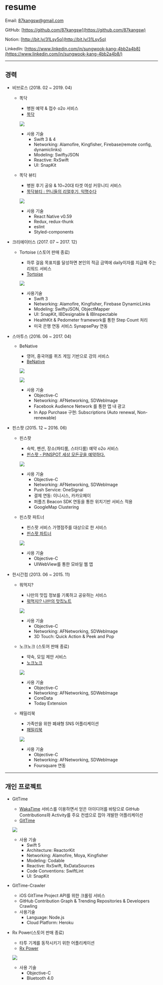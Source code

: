 # resume

Email: 87kangsw@gmail.com

GitHub: [https://github.com/87kangsw](https://github.com/87kangsw)

Notion: [http://bit.ly/31Lsy5q](http://bit.ly/31Lsy5q)

LinkedIn: [https://www.linkedin.com/in/sungwook-kang-4bb2a4b8](https://www.linkedin.com/in/sungwook-kang-4bb2a4b8/)

---

## 경력

- 비브로스 (2018. 02 ~ 2019. 04)

  - 똑닥

    - 병원 예약 & 접수 o2o 서비스
    - [‎똑닥](https://itunes.apple.com/kr/app/id1014889755?mt=8)

    ![](https://github.com/87kangsw/resume/blob/master/images/ddocdoc.png)

    - 사용 기술
      - Swift 3 & 4
      - Networking: Alamofire, Kingfisher, Firebase(remote config, dynamiclinks)
      - Modeling: SwiftyJSON
      - Reactive: RxSwift
      - UI: SnapKit

  - 똑닥 뷰티

    - 병원 후기 공유 & 10~20대 타겟 여성 커뮤니티 서비스
    - [‎똑닥뷰티 : 언니들의 리얼후기, 익명수다](https://itunes.apple.com/kr/app/id1444002466?mt=8)

    ![](https://github.com/87kangsw/resume/blob/master/images/beauty.png)

    - 사용 기술
      - React Native v0.59
      - Redux, redux-thunk
      - eslint
      - Styled-components

- 크리에이터스 (2017. 07 ~ 2017. 12)

  - Tortoise (스토어 판매 종료)

    - 하루 걸음 목표치를 달성하면 본인의 적금 금액에 daily이자를 지급해 주는 리워드 서비스
    - [Tortoise](https://itunes.apple.com/us/app/tortoise-health-savings/id1094936336)

    ![](https://github.com/87kangsw/resume/blob/master/images/tortoise.png)

    - 사용기술
      - Swift 3
      - Networking: Alamofire, Kingfisher, Firebase DynamicLinks
      - Modeling: SwiftyJSON, ObjectMapper
      - UI: SnapKit, IBDesignable & IBInspectable
      - HealthKit & Pedometer framework를 통한 Step Count 처리
      - 미국 은행 연동 서비스 SynapsePay 연동

- 스마투스 (2016. 06 ~ 2017. 04)

  - BeNative

    - 영어, 중국어를 퀴즈 게임 기반으로 강의 서비스
    - [‎BeNative](https://itunes.apple.com/kr/app/bineitibeu-geullobeol-gieob/id915310665?mt=8)

    ![](https://github.com/87kangsw/resume/blob/master/images/benative_renewal.png)

    ![](https://github.com/87kangsw/resume/blob/master/images/benative.png)

    - 사용 기술
      - Objective-C
      - Networking: AFNetworking, SDWebImage
      - Facebook Audience Network 를 통한 앱 내 광고
      - In App Purchase 구현: Subscriptions (Auto renewal, Non-renewable)

- 핀스팟 (2015. 12 ~ 2016. 06)

  - 핀스팟

    - 숙박, 펜션, 장소(파티룸, 스터디룸) 예약 o2o 서비스
    - [‎핀스팟 - PINSPOT 세상 모든곳을 예약하다.](https://itunes.apple.com/kr/app/pinseupas-pinspot-sesang-modeungos/id1033106216?mt=8)

    ![](https://github.com/87kangsw/resume/blob/master/images/pinspot.png)

    - 사용 기술
      - Objective-C
      - Networking: AFNetworking, SDWebImage
      - Push Service: OneSignal
      - 결제 연동: 이니시스, 카카오페이
      - 퍼플즈 Beacon SDK 연동을 통한 위치기반 서비스 적용
      - GoogleMap Clustering

  - 핀스팟 파트너

    - 핀스팟 서비스 가맹점주를 대상으로 한 서비스
    - [‎핀스팟 파트너](https://itunes.apple.com/kr/app/pinseupas-pateuneo/id1117260351?mt=8)

    ![](https://github.com/87kangsw/resume/blob/master/images/partner.png)

    - 사용 기술
      - Objective-C
      - UIWebView를 통한 모바일 웹 앱

- 한시간컴 (2013. 06 ~ 2015. 11)

  - 뭐먹지?

    - 나만의 맛집 정보를 기록하고 공유하는 서비스
    - [‎뭐먹지!? 나만의 맛집노트](https://itunes.apple.com/kr/app/mwomeogji/id1051623108?mt=8)

    ![](https://github.com/87kangsw/resume/blob/master/images/foodnote.png)

    - 사용 기술
      - Objective-C
      - Networking: AFNetworking, SDWebImage
      - 3D Touch: Quick Action & Peek and Pop

  - 노크노크 (스토어 판매 종료)

    - 약속, 모임 제안 서비스
    - [노크노크](https://itunes.apple.com/kr/app/nokeunokeu/id922396277?mt=8)

    ![](https://github.com/87kangsw/resume/blob/master/images/knock.png)

    - 사용 기술
      - Objective-C
      - Networking: AFNetworking, SDWebImage
      - CoreData
      - Today Extension

  - 패밀리북

    - 가족만을 위한 폐쇄형 SNS 어플리케이션
    - [‎패밀리북](https://itunes.apple.com/kr/app/paemillibug/id588633215?mt=8)

    ![](https://github.com/87kangsw/resume/blob/master/images/familybook.png)

    - 사용 기술
      - Objective-C
      - Networking: AFNetworking, SDWebImage
      - Foursquare 연동

---

## 개인 프로젝트

- GitTime

  - [WakaTime](https://wakatime.com) 서비스를 이용하면서 얻은 아이디어를 바탕으로
    GitHub Contributions와 Activity를 주요 컨셉으로 잡아 개발한 어플리케이션
  - [GitTime](https://itunes.apple.com/kr/app/id1469013856?mt=8)

  ![](https://github.com/87kangsw/resume/blob/master/images/gittime.png)

  - 사용 기술
    - Swift 5
    - Architecture: ReactorKit
    - Networking: Alamofire, Moya, Kingfisher
    - Modeling: Codable
    - Reactive: RxSwift, RxDataSources
    - Code Conventions: SwiftLint
    - UI: SnapKit

- GitTime-Crawler

  - iOS GitTime Project API를 위한 크롤링 서비스
  - GitHub Contribution Graph & Trending Repositories & Developers Crawling
  - 사용기술
    - Language: Node.js
    - Cloud Platform: Heroku

- Rx Power(스토어 판매 종료)

  - 타투 기계를 동작시키기 위한 어플리케이션
  - [Rx Power](https://itunes.apple.com/kr/app/rx-power/id1246644023?mt=8)

  ![](https://github.com/87kangsw/resume/blob/master/images/rxpower.png)

  - 사용 기술
    - Objective-C
    - Bluetooth 4.0
